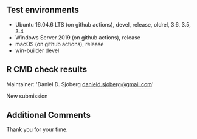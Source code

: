 ## Test environments
* Ubuntu 16.04.6 LTS (on github actions), devel, release, oldrel, 3.6, 3.5, 3.4
* Windows Server 2019 (on github actions), release
* macOS (on github actions), release
* win-builder devel

## R CMD check results
Maintainer: 'Daniel D. Sjoberg <danield.sjoberg@gmail.com>'

New submission
  
## Additional Comments

Thank you for your time.

